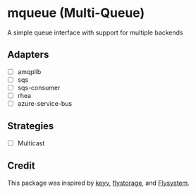 # mqueue (Multi-Queue)

A simple queue interface with support for multiple backends

## Adapters

- [ ] amqplib
- [ ] sqs
- [ ] sqs-consumer
- [ ] rhea
- [ ] azure-service-bus

## Strategies

- [ ] Multicast

## Credit

This package was inspired by [keyv](https://github.com/jaredwray/keyv),
[flystorage](https://github.com/duna-oss/flystorage), and
[Flysystem](https://flysystem.thephpleague.com).

